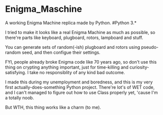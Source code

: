 # Enigma_Maschine

A working Enigma Machine replica made by Python. #Python 3.*

I tried to make it looks like a real Enigma Machine as much as possible, so there're parts like keyboard, plugboard, rotors, lampboard and stuff.

You can generate sets of random(-ish) plugboard and rotors using pseudo-random seed, and then configue their settings.

FYI, people already broke Enigma code like 70 years ago, so don't use this thing on crypting anything important, just for time-killing and curiosity-satisfying. I take no responsiblity of any kind bad outcome.

I made this during my unemployment and boredness, and this is my very first actually-does-something Python project. There're lot's of WET code, and I can't managed to figure out how to use Class properly yet, 'cause I'm a totally noob. 

But WTH, this thing works like a charm (to me).

